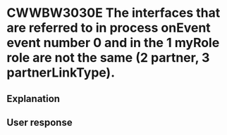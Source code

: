 # CWWBW3030E The interfaces that are referred to in process onEvent event number 0 and in the 1 myRole role are not the same (2 partner, 3 partnerLinkType).

## Explanation

## User response